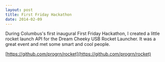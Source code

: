 ```yaml
---
layout: post
title: First Friday Hackathon
date: 2014-02-09
---
```


During Columbus's first inaugural First Friday Hackathon, I created a little rocket launch API for the Dream Cheeky USB Rocket Launcher.  It was a great event and met some smart and cool people.  

[https://github.com/progrn/rocket](https://github.com/progrn/rocket)
